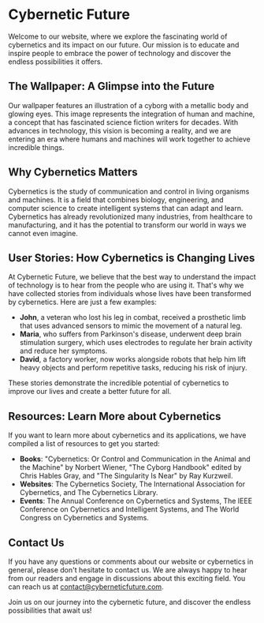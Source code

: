 <!--
Write me content for website with wallpaper which alt text is:

"An illustration of a cyborg with a metallic body and glowing eyes"

The name/title of the page should not be 1:1 copy of the alt text but rather a real content of the website which is using this wallpaper.

- Use markdown format
- Start with the heading
- The content should look like a real website
- Include real sections like references, contact, user stories, etc. use things relevant to the page purpose.
- Feel free to use structure like headings, bullets, numbering, blockquotes, paragraphs, horizontal lines, etc.
- You can use formatting like bold or _italic_
- You can include UTF-8 emojis
- Links should be only #hash anchors (and you can refer to the document itself)
- Do not include images
-->

<!--font:Roboto-->

# Cybernetic Future

Welcome to our website, where we explore the fascinating world of cybernetics and its impact on our future. Our mission is to educate and inspire people to embrace the power of technology and discover the endless possibilities it offers.

## The Wallpaper: A Glimpse into the Future

Our wallpaper features an illustration of a cyborg with a metallic body and glowing eyes. This image represents the integration of human and machine, a concept that has fascinated science fiction writers for decades. With advances in technology, this vision is becoming a reality, and we are entering an era where humans and machines will work together to achieve incredible things.

## Why Cybernetics Matters

Cybernetics is the study of communication and control in living organisms and machines. It is a field that combines biology, engineering, and computer science to create intelligent systems that can adapt and learn. Cybernetics has already revolutionized many industries, from healthcare to manufacturing, and it has the potential to transform our world in ways we cannot even imagine.

## User Stories: How Cybernetics is Changing Lives

At Cybernetic Future, we believe that the best way to understand the impact of technology is to hear from the people who are using it. That's why we have collected stories from individuals whose lives have been transformed by cybernetics. Here are just a few examples:

-   **John**, a veteran who lost his leg in combat, received a prosthetic limb that uses advanced sensors to mimic the movement of a natural leg.
-   **Maria**, who suffers from Parkinson's disease, underwent deep brain stimulation surgery, which uses electrodes to regulate her brain activity and reduce her symptoms.
-   **David**, a factory worker, now works alongside robots that help him lift heavy objects and perform repetitive tasks, reducing his risk of injury.

These stories demonstrate the incredible potential of cybernetics to improve our lives and create a better future for all.

## Resources: Learn More about Cybernetics

If you want to learn more about cybernetics and its applications, we have compiled a list of resources to get you started:

-   **Books**: "Cybernetics: Or Control and Communication in the Animal and the Machine" by Norbert Wiener, "The Cyborg Handbook" edited by Chris Hables Gray, and "The Singularity Is Near" by Ray Kurzweil.
-   **Websites**: The Cybernetics Society, The International Association for Cybernetics, and The Cybernetics Library.
-   **Events**: The Annual Conference on Cybernetics and Systems, The IEEE Conference on Cybernetics and Intelligent Systems, and The World Congress on Cybernetics and Systems.

## Contact Us

If you have any questions or comments about our website or cybernetics in general, please don't hesitate to contact us. We are always happy to hear from our readers and engage in discussions about this exciting field. You can reach us at [contact@cyberneticfuture.com](mailto:contact@cyberneticfuture.com).

Join us on our journey into the cybernetic future, and discover the endless possibilities that await us!
